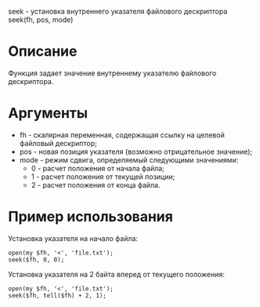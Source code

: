 seek - установка внутреннего указателя файлового дескриптора
    seek(fh, pos, mode)

Описание
========

Функция задает значение внутреннему указателю файлового дескриптора.

Аргументы
=========

* fh - скалярная переменная, содержащая ссылку на целевой файловый дескриптор;
* pos - новая позиция указателя (возможно отрицательное значение);
* mode - режим сдвига, определяемый следующими значениями:
    * 0 - расчет положения от начала файла;
    * 1 - расчет положения от текущей позиции;
    * 2 - расчет положения от конца файла.

Пример использования
====================

Установка указателя на начало файла:

    open(my $fh, '<', 'file.txt');
    seek($fh, 0, 0);

Установка указателя на 2 байта вперед от текущего положения:

    open(my $fh, '<', 'file.txt');
    seek($fh, tell($fh) + 2, 1);
